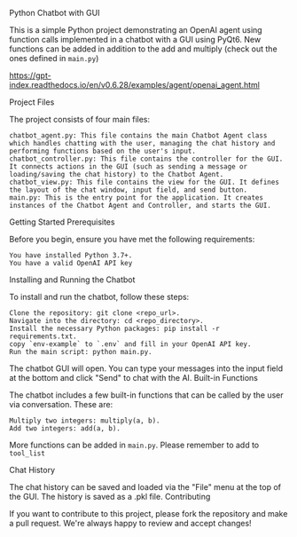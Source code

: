 Python Chatbot with GUI

This is a simple Python project demonstrating an OpenAI agent using function calls implemented in a chatbot with a GUI using PyQt6. New  functions can be added in addition to the add and multiply (check out the ones defined in `main.py`)

https://gpt-index.readthedocs.io/en/v0.6.28/examples/agent/openai_agent.html


Project Files

The project consists of four main files:

    chatbot_agent.py: This file contains the main Chatbot Agent class which handles chatting with the user, managing the chat history and performing functions based on the user's input.
    chatbot_controller.py: This file contains the controller for the GUI. It connects actions in the GUI (such as sending a message or loading/saving the chat history) to the Chatbot Agent.
    chatbot_view.py: This file contains the view for the GUI. It defines the layout of the chat window, input field, and send button.
    main.py: This is the entry point for the application. It creates instances of the Chatbot Agent and Controller, and starts the GUI.

Getting Started
Prerequisites

Before you begin, ensure you have met the following requirements:

    You have installed Python 3.7+.
    You have a valid OpenAI API key 

Installing and Running the Chatbot

To install and run the chatbot, follow these steps:

    Clone the repository: git clone <repo_url>.
    Navigate into the directory: cd <repo_directory>.
    Install the necessary Python packages: pip install -r requirements.txt.
    copy `env-example` to `.env` and fill in your OpenAI API key.
    Run the main script: python main.py.

The chatbot GUI will open. You can type your messages into the input field at the bottom and click "Send" to chat with the AI.
Built-in Functions

The chatbot includes a few built-in functions that can be called by the user via conversation. These are:

    Multiply two integers: multiply(a, b).
    Add two integers: add(a, b).

More functions can be added in `main.py`. Please remember to add to `tool_list`

Chat History

The chat history can be saved and loaded via the "File" menu at the top of the GUI. The history is saved as a .pkl file.
Contributing

If you want to contribute to this project, please fork the repository and make a pull request. We're always happy to review and accept changes!